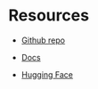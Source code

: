 # Resources

- <a href="https://github.com/jerryjliu/llama_index">Github repo</a>

- <a href="https://gpt-index.readthedocs.io/en/latest/">Docs</a>

- <a href="https://huggingface.co/llamaindex">Hugging Face</a>
